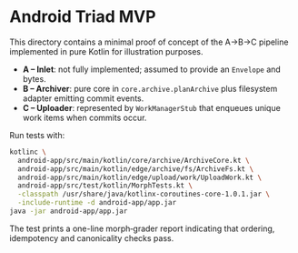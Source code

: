 # Android Triad MVP

This directory contains a minimal proof of concept of the A→B→C pipeline
implemented in pure Kotlin for illustration purposes.

* **A – Inlet**: not fully implemented; assumed to provide an `Envelope` and
  bytes.
* **B – Archiver**: pure core in `core.archive.planArchive` plus filesystem
  adapter emitting commit events.
* **C – Uploader**: represented by `WorkManagerStub` that enqueues unique work
  items when commits occur.

Run tests with:

```bash
kotlinc \
  android-app/src/main/kotlin/core/archive/ArchiveCore.kt \
  android-app/src/main/kotlin/edge/archive/fs/ArchiveFs.kt \
  android-app/src/main/kotlin/edge/upload/work/UploadWork.kt \
  android-app/src/test/kotlin/MorphTests.kt \
  -classpath /usr/share/java/kotlinx-coroutines-core-1.0.1.jar \
  -include-runtime -d android-app/app.jar
java -jar android-app/app.jar
```

The test prints a one-line morph‑grader report indicating that ordering,
 idempotency and canonicality checks pass.
